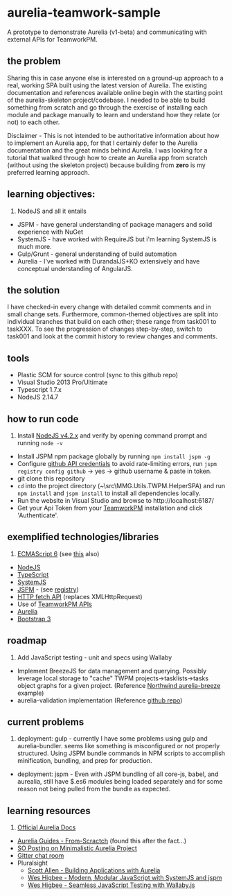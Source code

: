 # aurelia-teamwork-sample
A prototype to demonstrate Aurelia (v1-beta) and communicating with external APIs for TeamworkPM.

## the problem
Sharing this in case anyone else is interested on a ground-up approach to a real, working SPA built using the latest version of Aurelia. 
The existing documentation and references available online begin with the starting point of the aurelia-skeleton project/codebase. 
I needed to be able to build something from scratch and go through the exercise of installing each module and package manually to learn and 
understand how they relate (or not) to each other.

Disclaimer - This is not intended to be authoritative information about how to implement an Aurelia app, for that I certainly defer 
to the Aurelia documentation and the great minds behind Aurelia. I was looking for a tutorial that walked through how to create 
an Aurelia app from scratch (without using the skeleton project) because building from **zero** is my preferred learning approach.

## learning objectives:
1. NodeJS and all it entails
- JSPM - have general understanding of package managers and solid experience with NuGet 
- SystemJS - have worked with RequireJS but i'm learning SystemJS is much more.
- Gulp/Grunt - general understanding of build automation
- Aurelia - I've worked with DurandalJS+KO extensively and have conceptual understanding of AngularJS.  

## the solution
I have checked-in every change with detailed commit comments and in small change sets. Furthermore, common-themed objectives are split into 
individual branches that build on each other; these range from task001 to taskXXX. To see the progression of changes step-by-step, 
switch to task001 and look at the commit history to review changes and comments.

## tools
- Plastic SCM for source control (sync to this github repo)
- Visual Studio 2013 Pro/Ultimate
- Typescript 1.7.x
- NodeJS 2.14.7

## how to run code
1. Install [NodeJS v4.2.x](https://nodejs.org/en/) and verify by opening command prompt and running `node -v`
- Install JSPM npm package globally by running `npm install jspm -g` 
- Configure [github API credentials](http://stackoverflow.com/a/30995041/1240322) to avoid rate-limiting 
errors, run `jspm registry config github` -> yes -> github username & paste in token.
- git clone this repository
- `cd` into the project directory (~\src\MMG.Utils.TWPM.HelperSPA\) and run `npm install` and `jspm install` to install all dependencies locally.
- Run the website in Visual Studio and browse to http://localhost:6187/
- Get your Api Token from your [TeamworkPM](https://www.teamwork.com/projects/) installation and click 'Authenticate'.

## exemplified technologies/libraries
1. [ECMAScript 6](https://developer.mozilla.org/en-US/docs/Web/JavaScript/New_in_JavaScript/ECMAScript_6_support_in_Mozilla) (see [this](http://benmccormick.org/2015/09/14/es5-es6-es2016-es-next-whats-going-on-with-javascript-versioning/) also)
- [NodeJS](https://nodejs.org/en/docs/) 
- [TypeScript](http://www.typescriptlang.org/)
- [SystemJS](https://github.com/systemjs/systemjs)
- [JSPM](http://jspm.io/) - (see [registry](http://kasperlewau.github.io/registry/))
- [HTTP fetch API](https://developer.mozilla.org/en-US/docs/Web/API/Fetch_API/Basic_concepts) (replaces XMLHttpRequest)
- Use of [TeamworkPM APIs](http://developer.teamwork.com/)
- [Aurelia](http://aurelia.io/)
- [Bootstrap 3](http://getbootstrap.com/)

## roadmap
1. Add JavaScript testing - unit and specs using Wallaby 
- Implement BreezeJS for data management and querying. Possibly leverage local storage to "cache" TWPM 
projects->tasklists->tasks object graphs for a given project. (Reference [Northwind aurelia-breeze](https://github.com/jdanyow/aurelia-breeze-northwind) example)
- aurelia-validation implementation (Reference [github repo](https://github.com/aurelia/validation))

## current problems
1. deployment: gulp - currently I have some problems using gulp and aurelia-bundler. seems like something is misconfigured 
or not properly structured. Using JSPM bundle commands in NPM scripts to accomplish minification, bundling, and prep for production. 
- deployment: jspm - Even with JSPM bundling of all core-js, babel, and aurealia, still have $.es6 modules being loaded separately and for 
some reason not being pulled from the bundle as expected.

## learning resources
1. [Official Aurelia Docs](http://aurelia.io/docs.html)
- [Aurelia Guides - From-Scractch](https://github.com/aurelia-guides/aurelia-guides.md-articles/blob/master/Building-Skeleton-Navigation-From-Scratch.md) (found this after the fact...)
- [SO Posting on Minimalistic Aurelia Project](http://stackoverflow.com/a/32081822/1240322)
- [Gitter chat room](https://gitter.im/Aurelia/Discuss)
- Pluralsight
	- [Scott Allen - Building Applications with Aurelia](https://app.pluralsight.com/library/courses/building-applications-aurelia/table-of-contents)
	- [Wes Higbee - Modern, Modular JavaScript with SystemJS and jspm](http://app.pluralsight.com/courses/javascript-systemjs-jspm)
	- [Wes Higbee - Seamless JavaScript Testing with Wallaby.js](http://app.pluralsight.com/courses/javascript-testing-wallaby-js)

